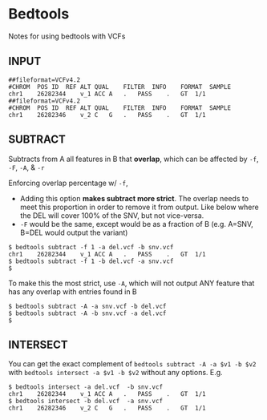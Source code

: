 # Bedtools 
Notes for using bedtools with VCFs

## INPUT
```
##fileformat=VCFv4.2
#CHROM	POS	ID	REF	ALT	QUAL	FILTER	INFO	FORMAT	SAMPLE
chr1	26282344	v_1	ACC	A	.	PASS	.	GT	1/1
##fileformat=VCFv4.2
#CHROM	POS	ID	REF	ALT	QUAL	FILTER	INFO	FORMAT	SAMPLE
chr1	26282346	v_2	C	G	.	PASS	.	GT	1/1
```

## SUBTRACT
Subtracts from A all features in B that **overlap**, which can be affected by `-f`, `-F`, `-A`, & `-r`

Enforcing overlap percentage w/ `-f`,

* Adding this option **makes subtract more strict**. The overlap needs to meet this proportion in order to remove it from output. Like below where the DEL will cover 100% of the SNV, but not vice-versa.
* `-F` would be the same, except would be as a fraction of B (e.g. A=SNV, B=DEL would output the variant)

```
$ bedtools subtract -f 1 -a del.vcf -b snv.vcf
chr1	26282344	v_1	ACC	A	.	PASS	.	GT	1/1
$ bedtools subtract -f 1 -b del.vcf -a snv.vcf
$ 
```

To make this the most strict, use `-A`, which will not output ANY feature that has any overlap with entries found in B
```
$ bedtools subtract -A -a snv.vcf -b del.vcf
$ bedtools subtract -A -b snv.vcf -a del.vcf
$ 
```

## INTERSECT
You can get the exact complement of `bedtools subtract -A -a $v1 -b $v2` with `bedtools intersect -a $v1 -b $v2` without any options. E.g.
```
$ bedtools intersect -a del.vcf  -b snv.vcf
chr1	26282344	v_1	ACC	A	.	PASS	.	GT	1/1
$ bedtools intersect -b del.vcf  -a snv.vcf
chr1	26282346	v_2	C	G	.	PASS	.	GT	1/1
```

